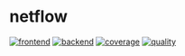 # netflow

[![frontend](https://github.com/kossolax/netflow/actions/workflows/frontend.yml/badge.svg)](https://github.com/kossolax/netflow/actions/workflows/frontend.yml)
[![backend](https://github.com/kossolax/netflow/actions/workflows/backend.yml/badge.svg)](https://github.com/kossolax/netflow/actions/workflows/backend.yml)
[![coverage](https://app.codacy.com/project/badge/Coverage/3291ef5b981246ec878310e141e306d7)](https://app.codacy.com/gh/kossolax/netflow/dashboard)
[![quality](https://app.codacy.com/project/badge/Grade/3291ef5b981246ec878310e141e306d7)](https://app.codacy.com/gh/kossolax/netflow/dashboard)
